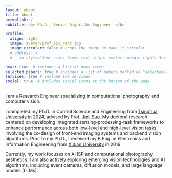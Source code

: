 ```yaml
---
layout: about
title: About
permalink: /
subtitle: <b> Ph.D., Senior Algorithm Engineer. </b>

profile:
  align: right
  image: avatar/prof_pic_rect.jpg
  image_circular: false # crops the image to make it circular
  # address: >
  #   <p style="font-size: 2rem; text-align: center; margin-right: 3rem;"><a href='https://github.com/zhihongz'><i class="fab fa-github"></i></a> <a href='https://scholar.google.com/citations?user=Ut_E87AAAAAJ'><i class="ai ai-google-scholar"></i></a> <a href="mailto:%7A_%7A%68%69_%68%6F%6E%67@%31%36%33.%63%6F%6D"><i class="fas fa-envelope"></i></a></p>

news: true  # includes a list of news items
selected_papers: true # includes a list of papers marked as "selected={true}"
services: true # include the services
social: true  # includes social icons at the bottom of the page
---
```

I am a Research Engineer specializing in computational photography and computer vision.

I completed my Ph.D. in Control Science and Engineering from <a href='https://www.tsinghua.edu.cn/'>Tsinghua University</a> in 2024, advised by Prof. <a href='https://scholar.google.com/citations?user=e4lel8QAAAAJ'>Jinli Suo</a>. My doctoral research centered on developing integrated sensing-processing-task frameworks to enhance performance across both low-level and high-level vision tasks, involving the co-design of front-end imaging systems and backend vision algorithms. Prior to my Ph.D., I received my B.Eng. in Electronics and Information Engineering from <a href='https://www.xidian.edu.cn/'>Xidian University</a> in 2019.

Currently, my work focuses on AI ISP and computational photography aesthetics. I am also actively exploring emerging vision technologies and AI algorithms, including event cameras, diffusion models, and large language models (LLMs).